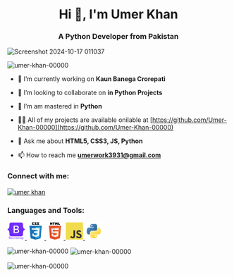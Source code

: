 <h1 align="center">Hi 👋, I'm Umer Khan</h1>
<h3 align="center">A Python Developer from Pakistan</h3>

![Screenshot 2024-10-17 011037](https://github.com/user-attachments/assets/20ceb935-2322-42e6-a751-c184cb6cf962)



<p align="left"> <img src="https://komarev.com/ghpvc/?username=umer-khan-00000&label=Profile%20views&color=0e75b6&style=flat" alt="umer-khan-00000" /> </p>

- 🔭 I’m currently working on **Kaun Banega Crorepati**

- 👯 I’m looking to collaborate on **in Python Projects**

- 🤝 I’m am mastered in **Python**

- 👨‍💻 All of my projects are available onilable at [https://github.com/Umer-Khan-00000](https://github.com/Umer-Khan-00000)

- 💬 Ask me about **HTML5, CSS3, JS, Python**

- 📫 How to reach me **umerwork3931@gmail.com**

<h3 align="left">Connect with me:</h3>
<p align="left">
<a href="www.linkedin.com/in/umerkhan15" target="blank"><img align="center" src="https://raw.githubusercontent.com/rahuldkjain/github-profile-readme-generator/master/src/images/icons/Social/linked-in-alt.svg" alt="umer khan" height="30" width="40" /></a>
</p>

<h3 align="left">Languages and Tools:</h3>
<p align="left"> <a href="https://getbootstrap.com" target="_blank" rel="noreferrer"> <img src="https://raw.githubusercontent.com/devicons/devicon/master/icons/bootstrap/bootstrap-plain-wordmark.svg" alt="bootstrap" width="40" height="40"/> </a> <a href="https://www.w3schools.com/css/" target="_blank" rel="noreferrer"> <img src="https://raw.githubusercontent.com/devicons/devicon/master/icons/css3/css3-original-wordmark.svg" alt="css3" width="40" height="40"/> </a> <a href="https://www.w3.org/html/" target="_blank" rel="noreferrer"> <img src="https://raw.githubusercontent.com/devicons/devicon/master/icons/html5/html5-original-wordmark.svg" alt="html5" width="40" height="40"/> </a> <a href="https://developer.mozilla.org/en-US/docs/Web/JavaScript" target="_blank" rel="noreferrer"> <img src="https://raw.githubusercontent.com/devicons/devicon/master/icons/javascript/javascript-original.svg" alt="javascript" width="40" height="40"/> </a> <a href="https://www.python.org" target="_blank" rel="noreferrer"> <img src="https://raw.githubusercontent.com/devicons/devicon/master/icons/python/python-original.svg" alt="python" width="40" height="40"/> </a> </p>

<p><img align="left" src="https://github-readme-stats.vercel.app/api/top-langs?username=umer-khan-00000&show_icons=true&locale=en&layout=compact" alt="umer-khan-00000" /></p>

<p>&nbsp;<img align="center" src="https://github-readme-stats.vercel.app/api?username=umer-khan-00000&show_icons=true&locale=en" alt="umer-khan-00000" /></p>

<p><img align="center" src="https://github-readme-streak-stats.herokuapp.com/?user=umer-khan-00000&" alt="umer-khan-00000" /></p>
